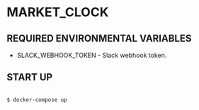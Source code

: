 # MARKET_CLOCK

## REQUIRED ENVIRONMENTAL VARIABLES

- SLACK_WEBHOOK_TOKEN - Slack webhook token.

## START UP

```

$ docker-compose up

```
